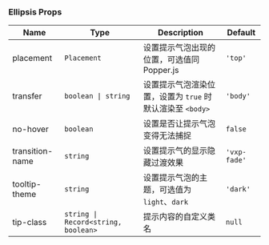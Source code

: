 ### Ellipsis Props

| Name            | Type             | Description                                         | Default     |
| --------------- | ---------------- | -------------------------------------------- | ---------- |
| placement       | `Placement`           | 设置提示气泡出现的位置，可选值同 Popper.js   | `'top'`      |
| transfer        | `boolean \| string`           | 设置提示气泡渲染位置，设置为 `true` 时默认渲染至 `<body>`        | `'body'`     |
| no-hover        | `boolean`          | 设置是否让提示气泡变得无法捕捉               | `false`      |
| transition-name | `string`           | 设置提示气的显示隐藏过渡效果                 | `'vxp-fade'` |
| tooltip-theme   | `string`           | 设置提示气泡的主题，可选值为 `light`、`dark` | `'dark'`     |
| tip-class       | `string \| Record<string, boolean>` | 提示内容的自定义类名                         | `null`       |
